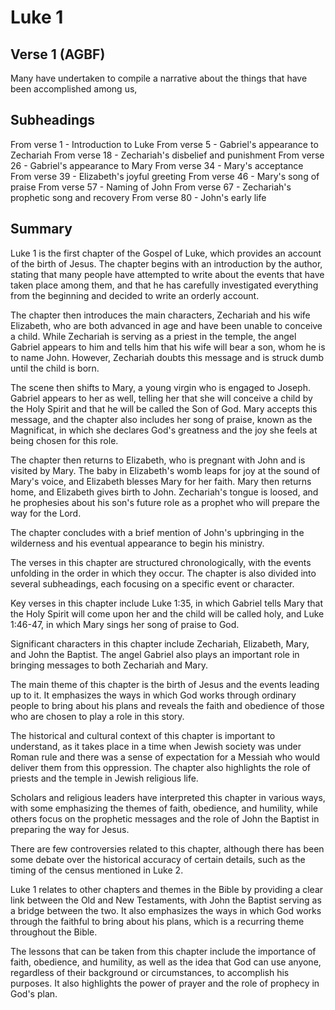 # Luke 1

## Verse 1 (AGBF)

Many have undertaken to compile a narrative about the things that have been accomplished among us,

## Subheadings

From verse 1 - Introduction to Luke
From verse 5 - Gabriel's appearance to Zechariah
From verse 18 - Zechariah's disbelief and punishment
From verse 26 - Gabriel's appearance to Mary
From verse 34 - Mary's acceptance
From verse 39 - Elizabeth's joyful greeting
From verse 46 - Mary's song of praise
From verse 57 - Naming of John
From verse 67 - Zechariah's prophetic song and recovery
From verse 80 - John's early life

## Summary

Luke 1 is the first chapter of the Gospel of Luke, which provides an account of the birth of Jesus. The chapter begins with an introduction by the author, stating that many people have attempted to write about the events that have taken place among them, and that he has carefully investigated everything from the beginning and decided to write an orderly account. 

The chapter then introduces the main characters, Zechariah and his wife Elizabeth, who are both advanced in age and have been unable to conceive a child. While Zechariah is serving as a priest in the temple, the angel Gabriel appears to him and tells him that his wife will bear a son, whom he is to name John. However, Zechariah doubts this message and is struck dumb until the child is born.

The scene then shifts to Mary, a young virgin who is engaged to Joseph. Gabriel appears to her as well, telling her that she will conceive a child by the Holy Spirit and that he will be called the Son of God. Mary accepts this message, and the chapter also includes her song of praise, known as the Magnificat, in which she declares God's greatness and the joy she feels at being chosen for this role.

The chapter then returns to Elizabeth, who is pregnant with John and is visited by Mary. The baby in Elizabeth's womb leaps for joy at the sound of Mary's voice, and Elizabeth blesses Mary for her faith. Mary then returns home, and Elizabeth gives birth to John. Zechariah's tongue is loosed, and he prophesies about his son's future role as a prophet who will prepare the way for the Lord.

The chapter concludes with a brief mention of John's upbringing in the wilderness and his eventual appearance to begin his ministry.

The verses in this chapter are structured chronologically, with the events unfolding in the order in which they occur. The chapter is also divided into several subheadings, each focusing on a specific event or character.

Key verses in this chapter include Luke 1:35, in which Gabriel tells Mary that the Holy Spirit will come upon her and the child will be called holy, and Luke 1:46-47, in which Mary sings her song of praise to God.

Significant characters in this chapter include Zechariah, Elizabeth, Mary, and John the Baptist. The angel Gabriel also plays an important role in bringing messages to both Zechariah and Mary.

The main theme of this chapter is the birth of Jesus and the events leading up to it. It emphasizes the ways in which God works through ordinary people to bring about his plans and reveals the faith and obedience of those who are chosen to play a role in this story.

The historical and cultural context of this chapter is important to understand, as it takes place in a time when Jewish society was under Roman rule and there was a sense of expectation for a Messiah who would deliver them from this oppression. The chapter also highlights the role of priests and the temple in Jewish religious life.

Scholars and religious leaders have interpreted this chapter in various ways, with some emphasizing the themes of faith, obedience, and humility, while others focus on the prophetic messages and the role of John the Baptist in preparing the way for Jesus.

There are few controversies related to this chapter, although there has been some debate over the historical accuracy of certain details, such as the timing of the census mentioned in Luke 2.

Luke 1 relates to other chapters and themes in the Bible by providing a clear link between the Old and New Testaments, with John the Baptist serving as a bridge between the two. It also emphasizes the ways in which God works through the faithful to bring about his plans, which is a recurring theme throughout the Bible.

The lessons that can be taken from this chapter include the importance of faith, obedience, and humility, as well as the idea that God can use anyone, regardless of their background or circumstances, to accomplish his purposes. It also highlights the power of prayer and the role of prophecy in God's plan.